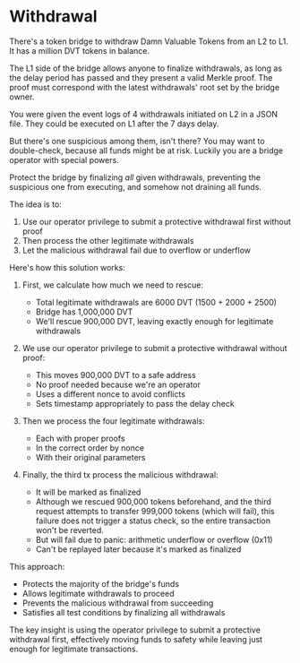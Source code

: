 # Withdrawal

There's a token bridge to withdraw Damn Valuable Tokens from an L2 to L1. It has a million DVT tokens in balance.

The L1 side of the bridge allows anyone to finalize withdrawals, as long as the delay period has passed and they present a valid Merkle proof. The proof must correspond with the latest withdrawals' root set by the bridge owner.

You were given the event logs of 4 withdrawals initiated on L2 in a JSON file. They could be executed on L1 after the 7 days delay.

But there's one suspicious among them, isn't there? You may want to double-check, because all funds might be at risk. Luckily you are a bridge operator with special powers.

Protect the bridge by finalizing _all_ given withdrawals, preventing the suspicious one from executing, and somehow not draining all funds.



The idea is to:
1. Use our operator privilege to submit a protective withdrawal first without proof
2. Then process the other legitimate withdrawals
3. Let the malicious withdrawal fail due to overflow or underflow

Here's how this solution works:

1. First, we calculate how much we need to rescue:
   - Total legitimate withdrawals are 6000 DVT (1500 + 2000 + 2500)
   - Bridge has 1,000,000 DVT
   - We'll rescue 900,000 DVT, leaving exactly enough for legitimate withdrawals

2. We use our operator privilege to submit a protective withdrawal without proof:
   - This moves 900,000 DVT to a safe address
   - No proof needed because we're an operator
   - Uses a different nonce to avoid conflicts
   - Sets timestamp appropriately to pass the delay check

3. Then we process the four legitimate withdrawals:
   - Each with proper proofs
   - In the correct order by nonce
   - With their original parameters

4. Finally, the third tx process the malicious withdrawal:
   - It will be marked as finalized
   - Although we rescued 900,000 tokens beforehand, and the third request attempts to transfer 999,000 tokens (which will fail), this failure    does not trigger a status check, so the entire transaction won't be reverted.
   - But will fail due to panic: arithmetic underflow or overflow (0x11)
   - Can't be replayed later because it's marked as finalized

This approach:
- Protects the majority of the bridge's funds
- Allows legitimate withdrawals to proceed
- Prevents the malicious withdrawal from succeeding
- Satisfies all test conditions by finalizing all withdrawals

The key insight is using the operator privilege to submit a protective withdrawal first, effectively moving funds to safety while leaving just enough for legitimate transactions.
